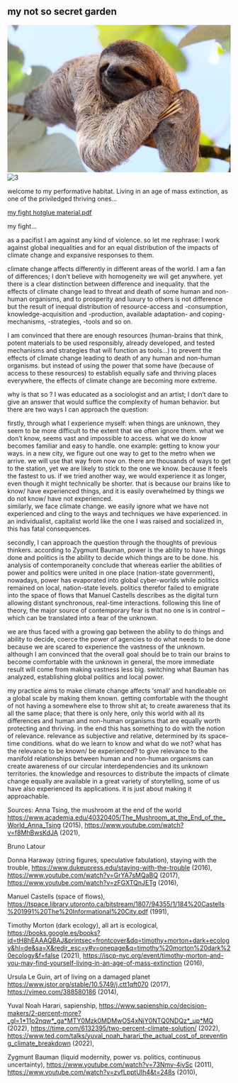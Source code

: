 ## my not so secret garden

![](../images/perezoso.jpg)<img width="543" alt="3" src="https://user-images.githubusercontent.com/115219314/194565879-03bfa478-c434-4e3f-a84c-4cef814ed49d.png">

welcome to my performative habitat. Living in an age of mass extinction, as one of the priviledged thriving ones...

[my fight hotglue material.pdf](https://github.com/stella-dikmans/MDEF2022/files/9740264/my.fight.hotglue.material.pdf)

my fight... 

as a pacifist I am against any kind of violence. 
so let me rephrase: I work against global inequalities and for an equal distribution of the impacts of climate change and expansive responses to them. 

climate change affects differently in different areas of the world. I am a fan of differences; I don’t believe with homogeneity we will get anywhere. yet there is a clear distinction between difference and inequality. that the effects of climate change lead to threat and death of some human and non-human organisms, and to prosperity and luxury to others is not difference but the result of inequal distribution of resource-access and -consumption, knowledge-acquisition and -production, available adaptation- and coping-mechanisms, -strategies, -tools and so on. 

I am convinced that there are enough resources (human-brains that think, potent materials to be used responsibly, already developed, and tested mechanisms and strategies that will function as tools…) to prevent the effects of climate change leading to death of any human and non-human organisms. but instead of using the power that some have (because of access to these resources) to establish equally safe and thriving places everywhere, the effects of climate change are becoming more extreme. 

why is that so ?  I was educated as a sociologist and an artist; I don’t dare to give an answer that would suffice the complexity of human behavior. 
but there are two ways I can approach the question:

firstly, through what I experience myself: when things are unknown, they seem to be more difficult to the extent that we often ignore them. what we don’t know, seems vast and impossible to access. what we do know becomes familiar and easy to handle. one example: getting to know your ways. in a new city, we figure out one way to get to the metro when we arrive. we will use that way from now on. there are thousands of ways to get to the station, yet we are likely to stick to the one we know. because it feels the fastest to us. if we tried another way, we would experience it as longer, even though it might technically be shorter. that is because our brains like to know/ have experienced things, and it is easily overwhelmed by things we do not know/ have not experienced.  
similarly, we face climate change. we easily ignore what we have not experienced and cling to the ways and techniques we have experienced. in an individualist, capitalist world like the one I was raised and socialized in, this has fatal consequences. 

secondly, I can approach the question through the thoughts of previous thinkers. according to Zygmunt Bauman, power is the ability to have things done and politics is the ability to decide which things are to be done. his analysis of contemporaneity conclude that whereas earlier the abilities of power and politics were united in one place (nation-state government), nowadays, power has evaporated into global cyber-worlds while politics remained on local, nation-state levels. politics therefor failed to emigrate into the space of flows that Manuel Castells describes as the digital turn allowing distant synchronous, real-time interactions. 
following this line of theory, the major source of contemporary fear is that no one is in control – which can be translated into a fear of the unknown. 

we are thus faced with a growing gap between the ability to do things and ability to decide, coerce the power of agencies to do what needs to be done because we are scared to experience the vastness of the unknown. although I am convinced that the overall goal should be to train our brains to become comfortable with the unknown in general, the more immediate result will come from making vastness less big. switching what Bauman has analyzed, establishing global politics and local power.

my practice aims to make climate change affects ‘small’ and handleable on a global scale by making them known. getting comfortable with the thought of not having a somewhere else to throw shit at; to create awareness that its all the same place; that there is only here, only this world with all its differences and human and non-human organisms that are equally worth protecting and thriving. 
in the end this has something to do with the notion of relevance. relevance as subjective and relative, determined by its space-time conditions. what do we learn to know and what do we not? what has the relevance to be known/ be experienced? to give relevance to the manifold relationships between human and non-human organisms can create awareness of our circular interdependencies and its unknown territories. the knowledge and resources to distribute the impacts of climate change equally are available in a great variety of storytelling, some of us have also experienced its applications. it is just about making it approachable. 

Sources:
Anna Tsing, the mushroom at the end of the world https://www.academia.edu/40320405/The_Mushroom_at_the_End_of_the_World_Anna_Tsing (2015), https://www.youtube.com/watch?v=f8MhBwsKdJA (2021), 

Bruno Latour 

Donna Haraway (string figures, speculative fabulation), staying with the trouble,  https://www.dukeupress.edu/staying-with-the-trouble (2016), https://www.youtube.com/watch?v=GrYA7sMQaBQ (2017), https://www.youtube.com/watch?v=zFGXTQnJETg (2016), 

Manuel Castells (space of flows), https://tspace.library.utoronto.ca/bitstream/1807/94355/1/184%20Castells%201991%20The%20Informational%20City.pdf (1991), 

Timothy Morton (dark ecology), all art is ecological, https://books.google.es/books?id=tH8hEAAAQBAJ&printsec=frontcover&dq=timothy+morton+dark+ecology&hl=de&sa=X&redir_esc=y#v=onepage&q=timothy%20morton%20dark%20ecology&f=false (2021), https://iscp-nyc.org/event/timothy-morton-and-you-may-find-yourself-living-in-an-age-of-mass-extinction (2016), 

Ursula Le Guin, art of living on a damaged planet https://www.jstor.org/stable/10.5749/j.ctt1qft070 (2017), https://vimeo.com/388580186 (2014), 

Yuval Noah Harari, sapienship, https://www.sapienship.co/decision-makers/2-percent-more?_gl=1*11o2nqw*_ga*MTY0Mzk0MDMwOS4xNjY0NTQ0NDQz*_up*MQ (2022), https://time.com/6132395/two-percent-climate-solution/ (2022), https://www.ted.com/talks/yuval_noah_harari_the_actual_cost_of_preventing_climate_breakdown (2022), 

Zygmunt Bauman (liquid modernity, power vs. politics, continuous uncertainty), https://www.youtube.com/watch?v=73Nmv-4jvSc (2011), https://www.youtube.com/watch?v=zvfLpptUIh4&t=248s (2010), 

